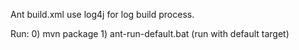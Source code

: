 Ant build.xml use log4j for log build process.

Run: 0) mvn package
     1) ant-run-default.bat (run with default target)

